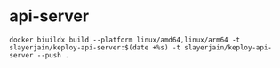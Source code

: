 # api-server

```shell
docker biuildx build --platform linux/amd64,linux/arm64 -t slayerjain/keploy-api-server:$(date +%s) -t slayerjain/keploy-api-server --push .
```
